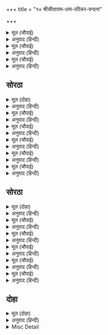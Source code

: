 +++
title = "१० श्रीसीताराम-धाम-परिकर-वन्दना"

+++


<details><summary>मूल (चौपाई)</summary>

बंदउँ अवध पुरी अति पावनि।  
सरजू सरि कलि कलुष नसावनि॥  
प्रनवउँ पुर नर नारि बहोरी।  
ममता जिन्ह पर प्रभुहि न थोरी॥
</details>

<details><summary>अनुवाद (हिन्दी)</summary>

मैं अति पवित्र श्रीअयोध्यापुरी और कलियुगके पापोंका नाश करनेवाली श्रीसरयू नदीकी वन्दना करता हूँ। फिर अवधपुरीके उन नर-नारियोंको प्रणाम करता हूँ जिनपर प्रभु श्रीरामचन्द्रजीकी ममता थोड़ी नहीं है (अर्थात् बहुत है)॥ १॥
</details>

<details><summary>मूल (चौपाई)</summary>

सिय निंदक अघ ओघ नसाए।  
लोक बिसोक बनाइ बसाए॥  
बंदउँ कौसल्या दिसि प्राची।  
कीरति जासु सकल जग माची॥
</details>

<details><summary>अनुवाद (हिन्दी)</summary>

उन्होंने (अपनी पुरीमें रहनेवाले) सीताजीकी निन्दा करनेवाले (धोबी और उसके समर्थक पुर-नर-नारियों) के पापसमूहको नाश कर उनको शोकरहित बनाकर अपने लोक (धाम) में बसा दिया। मैं कौसल्यारूपी पूर्व दिशाकी वन्दना करता हूँ, जिसकी कीर्ति समस्त संसारमें फैल रही है॥ २॥
</details>

<details><summary>मूल (चौपाई)</summary>

प्रगटेउ जहँ रघुपति ससि चारू।  
बिस्व सुखद खल कमल तुसारू॥  
दसरथ राउ सहित सब रानी।  
सुकृत सुमंगल मूरति मानी॥  
करउँ प्रनाम करम मन बानी।  
करहु कृपा सुत सेवक जानी॥  
जिन्हहि बिरचि बड़ भयउ बिधाता।  
महिमा अवधि राम पितु माता॥
</details>

<details><summary>अनुवाद (हिन्दी)</summary>

जहाँ (कौसल्यारूपी पूर्व दिशा) से विश्वको सुख देनेवाले और दुष्टरूपी कमलोंके लिये पालेके समान श्रीरामचन्द्रजीरूपी सुन्दर चन्द्रमा प्रकट हुए। सब रानियोंसहित राजा दशरथजीको पुण्य और सुन्दर कल्याणकी मूर्ति मानकर मैं मन, वचन और कर्मसे प्रणाम करता हूँ। अपने पुत्रका सेवक जानकर वे मुझपर कृपा करें, जिनको रचकर ब्रह्माजीने भी बड़ाई पायी तथा जो श्रीरामजीके माता और पिता होनेके कारण महिमाकी सीमा हैं॥ ३-४॥
</details>

## सोरठा


<details><summary>मूल (दोहा)</summary>

बंदउँ अवध भुआल सत्य प्रेम जेहि राम पद।  
बिछुरत दीनदयाल प्रिय तनु तृन इव परिहरेउ॥ १६॥
</details>

<details><summary>अनुवाद (हिन्दी)</summary>

मैं अवधके राजा श्रीदशरथजीकी वन्दना करता हूँ, जिनका श्रीरामजीके चरणोंमें सच्चा प्रेम था, जिन्होंने दीनदयालु प्रभुके बिछुड़ते ही अपने प्यारे शरीरको मामूली तिनकेकी तरह त्याग दिया॥ १६॥
</details>

<details><summary>मूल (चौपाई)</summary>

प्रनवउँ परिजन सहित बिदेहू।  
जाहि राम पद गूढ़ सनेहू॥  
जोग भोग महँ राखेउ गोई।  
राम बिलोकत प्रगटेउ सोई॥
</details>

<details><summary>अनुवाद (हिन्दी)</summary>

मैं परिवारसहित राजा जनकजीको प्रणाम करता हूँ, जिनका श्रीरामजीके चरणोंमें गूढ़ प्रेम था, जिसको उन्होंने योग और भोगमें छिपा रखा था, परन्तु श्रीरामचन्द्रजीको देखते ही वह प्रकट हो गया॥ १॥
</details>

<details><summary>मूल (चौपाई)</summary>

प्रनवउँ प्रथम भरत के चरना।  
जासु नेम ब्रत जाइ न बरना॥  
राम चरन पंकज मन जासू।  
लुबुध मधुप इव तजइ न पासू॥
</details>

<details><summary>अनुवाद (हिन्दी)</summary>

(भाइयोंमें) सबसे पहले मैं श्रीभरतजीके चरणोंको प्रणाम करता हूँ, जिनका नियम और व्रत वर्णन नहीं किया जा सकता तथा जिनका मन श्रीरामजीके चरणकमलोंमें भौंरेकी तरह लुभाया हुआ है, कभी उनका पास नहीं छोड़ता॥ २॥
</details>

<details><summary>मूल (चौपाई)</summary>

बंदउँ लछिमन पद जलजाता।  
सीतल सुभग भगत सुखदाता॥  
रघुपति कीरति बिमल पताका।  
दंड समान भयउ जस जाका॥
</details>

<details><summary>अनुवाद (हिन्दी)</summary>

मैं श्रीलक्ष्मणजीके चरणकमलोंको प्रणाम करता हूँ, जो शीतल, सुन्दर और भक्तोंको सुख देनेवाले हैं। श्रीरघुनाथजीकी कीर्तिरूपी विमल पताकामें जिनका (लक्ष्मणजीका) यश (पताकाको ऊँचा करके फहरानेवाले) दंडके समान हुआ॥ ३॥
</details>

<details><summary>मूल (चौपाई)</summary>

सेष सहस्रसीस जग कारन।  
जो अवतरेउ भूमि भय टारन॥  
सदा सो सानुकूल रह मो पर।  
कृपासिंधु सौमित्रि गुनाकर॥
</details>

<details><summary>अनुवाद (हिन्दी)</summary>

जो हजार सिरवाले और जगत् के कारण (हजार सिरोंपर जगत् को धारण कर रखनेवाले) शेषजी हैं, जिन्होंने पृथ्वीका भय दूर करनेके लिये अवतार लिया, वे गुणोंकी खानि कृपासिन्धु सुमित्रानन्दन श्रीलक्ष्मणजी मुझपर सदा प्रसन्न रहें॥ ४॥
</details>

<details><summary>मूल (चौपाई)</summary>

रिपुसूदन पद कमल नमामी।  
सूर सुसील भरत अनुगामी॥  
महाबीर बिनवउँ हनुमाना।  
राम जासु जस आप बखाना॥
</details>

<details><summary>अनुवाद (हिन्दी)</summary>

मैं श्रीशत्रुघ्नजीके चरणकमलोंको प्रणाम करता हूँ, जो बड़े वीर, सुशील और श्रीभरतजीके पीछे चलनेवाले हैं। मैं महावीर श्रीहनुमान् जी की विनती करता हूँ, जिनके यशका श्रीरामचन्द्रजीने स्वयं (अपने श्रीमुखसे) वर्णन किया है॥ ५॥
</details>

## सोरठा


<details><summary>मूल (दोहा)</summary>

प्रनवउँ पवनकुमार खल बन पावक ग्यान घन।  
जासु हृदय आगार बसहिं राम सर चाप धर॥ १७॥
</details>

<details><summary>अनुवाद (हिन्दी)</summary>

मैं पवनकुमार श्रीहनुमान् जी को प्रणाम करता हूँ, जो दुष्टरूपी वनको भस्म करनेके लिये अग्निरूप हैं, जो ज्ञानकी घनमूर्ति हैं और जिनके हृदयरूपी भवनमें धनुष-बाण धारण किये श्रीरामजी निवास करते हैं॥ १७॥
</details>

<details><summary>मूल (चौपाई)</summary>

कपिपति रीछ निसाचर राजा।  
अंगदादि जे कीस समाजा॥  
बंदउँ सब के चरन सुहाए।  
अधम सरीर राम जिन्ह पाए॥
</details>

<details><summary>अनुवाद (हिन्दी)</summary>

वानरोंके राजा सुग्रीवजी, रीछोंके राजा जाम्बवान् जी, राक्षसोंके राजा विभीषणजी और अंगदजी आदि जितना वानरोंका समाज है, सबके सुन्दर चरणोंकी मैं वन्दना करता हूँ, जिन्होंने अधम (पशु और राक्षस आदि) शरीरमें भी श्रीरामचन्द्रजीको प्राप्त कर लिया॥ १॥
</details>

<details><summary>मूल (चौपाई)</summary>

रघुपति चरन उपासक जेते।  
खग मृग सुर नर असुर समेते॥  
बंदउँ पद सरोज सब केरे।  
जे बिनु काम राम के चेरे॥
</details>

<details><summary>अनुवाद (हिन्दी)</summary>

पशु, पक्षी, देवता, मनुष्य, असुरसमेत जितने श्रीरामजीके चरणोंके उपासक हैं, मैं उन सबके चरणकमलोंकी वन्दना करता हूँ, जो श्रीरामजीके निष्काम सेवक हैं॥ २॥
</details>

<details><summary>मूल (चौपाई)</summary>

सुक सनकादि भगत मुनि नारद।  
जे मुनिबर बिग्यान बिसारद॥  
प्रनवउँ सबहि धरनि धरि सीसा।  
करहु कृपा जन जानि मुनीसा॥
</details>

<details><summary>अनुवाद (हिन्दी)</summary>

शुकदेवजी, सनकादि, नारदमुनि आदि जितने भक्त और परम ज्ञानी श्रेष्ठ मुनि हैं, मैं धरतीपर सिर टेककर उन सबको प्रणाम करता हूँ; हे मुनीश्वरो! आप सब मुझको अपना दास जानकर कृपा कीजिये॥ ३॥
</details>

<details><summary>मूल (चौपाई)</summary>

जनकसुता जग जननि जानकी।  
अतिसय प्रिय करुनानिधान की॥  
ताके जुग पद कमल मनावउँ।  
जासु कृपाँ निरमल मति पावउँ॥
</details>

<details><summary>अनुवाद (हिन्दी)</summary>

राजा जनककी पुत्री, जगत् की माता और करुणानिधान श्रीरामचन्द्रजीकी प्रियतमा श्रीजानकीजीके दोनों चरणकमलोंको मैं मनाता हूँ, जिनकी कृपासे निर्मल बुद्धि पाऊँ॥ ४॥
</details>

<details><summary>मूल (चौपाई)</summary>

पुनि मन बचन कर्म रघुनायक।  
चरन कमल बंदउँ सब लायक॥  
राजिवनयन धरें धनु सायक।  
भगत बिपति भंजन सुखदायक॥
</details>

<details><summary>अनुवाद (हिन्दी)</summary>

फिर मैं मन, वचन और कर्मसे कमलनयन, धनुष-बाणधारी, भक्तोंकी विपत्तिका नाश करने और उन्हें सुख देनेवाले भगवान् श्रीरघुनाथजीके सर्वसमर्थ चरणकमलोंकी वन्दना करता हूँ॥ ५॥
</details>

## दोहा


<details><summary>मूल (दोहा)</summary>

गिरा अरथ जल बीचि सम कहिअत भिन्न न भिन्न।  
बंदउँ सीता राम पद जिन्हहि परम प्रिय खिन्न॥ १८॥
</details>

<details><summary>अनुवाद (हिन्दी)</summary>

जो वाणी और उसके अर्थ तथा जल और जलकी लहरके समान कहनेमें अलग-अलग हैं, परन्तु वास्तवमें अभिन्न (एक) हैं, उन श्रीसीतारामजीके चरणोंकी मैं वन्दना करता हूँ, जिन्हें दीन-दुखी बहुत ही प्रिय हैं॥ १८॥
</details>

<details><summary>Misc Detail</summary>


</details>
